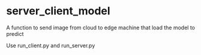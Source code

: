 # server_client_model
A function to send image from cloud to edge machine that load the model to predict

Use run_client.py and run_server.py


